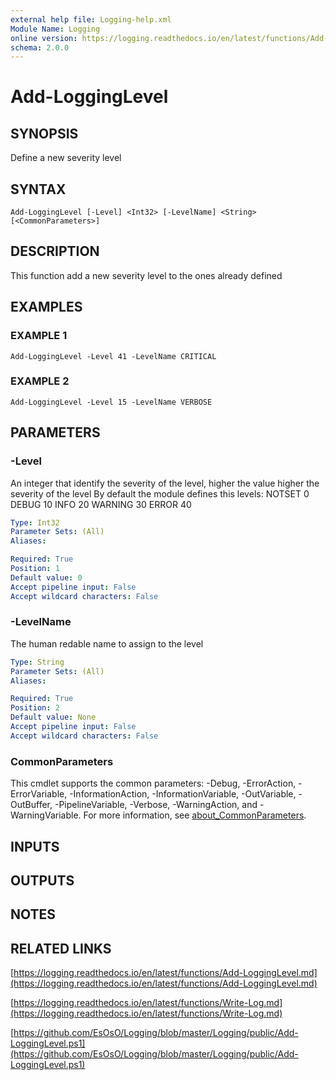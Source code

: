 ```yaml
---
external help file: Logging-help.xml
Module Name: Logging
online version: https://logging.readthedocs.io/en/latest/functions/Add-LoggingLevel.md
schema: 2.0.0
---
```


# Add-LoggingLevel

## SYNOPSIS
Define a new severity level

## SYNTAX

```
Add-LoggingLevel [-Level] <Int32> [-LevelName] <String> [<CommonParameters>]
```

## DESCRIPTION
This function add a new severity level to the ones already defined

## EXAMPLES

### EXAMPLE 1
```
Add-LoggingLevel -Level 41 -LevelName CRITICAL
```

### EXAMPLE 2
```
Add-LoggingLevel -Level 15 -LevelName VERBOSE
```

## PARAMETERS

### -Level
An integer that identify the severity of the level, higher the value higher the severity of the level
By default the module defines this levels:
NOTSET   0
DEBUG   10
INFO    20
WARNING 30
ERROR   40

```yaml
Type: Int32
Parameter Sets: (All)
Aliases:

Required: True
Position: 1
Default value: 0
Accept pipeline input: False
Accept wildcard characters: False
```

### -LevelName
The human redable name to assign to the level

```yaml
Type: String
Parameter Sets: (All)
Aliases:

Required: True
Position: 2
Default value: None
Accept pipeline input: False
Accept wildcard characters: False
```

### CommonParameters
This cmdlet supports the common parameters: -Debug, -ErrorAction, -ErrorVariable, -InformationAction, -InformationVariable, -OutVariable, -OutBuffer, -PipelineVariable, -Verbose, -WarningAction, and -WarningVariable. For more information, see [about_CommonParameters](http://go.microsoft.com/fwlink/?LinkID=113216).

## INPUTS

## OUTPUTS

## NOTES

## RELATED LINKS

[https://logging.readthedocs.io/en/latest/functions/Add-LoggingLevel.md](https://logging.readthedocs.io/en/latest/functions/Add-LoggingLevel.md)

[https://logging.readthedocs.io/en/latest/functions/Write-Log.md](https://logging.readthedocs.io/en/latest/functions/Write-Log.md)

[https://github.com/EsOsO/Logging/blob/master/Logging/public/Add-LoggingLevel.ps1](https://github.com/EsOsO/Logging/blob/master/Logging/public/Add-LoggingLevel.ps1)

